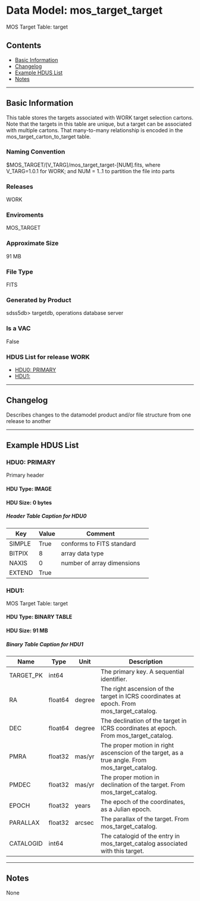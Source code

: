 # Data Model: mos_target_target


MOS Target Table: target


## Contents
- [Basic Information](#basic-information)
- [Changelog](#changelog)
- [Example HDUS List](#example-hdus-list)
- [Notes](#notes)

---

## Basic Information
This table stores the targets associated with WORK target selection cartons. Note that the targets in this table are unique, but a target can be associated with multiple cartons. That many-to-many relationship is encoded in the mos_target_carton_to_target table.

### Naming Convention
$MOS_TARGET/[V_TARG]/mos_target_target-[NUM].fits, where V_TARG=1.0.1 for WORK; and NUM = 1..1 to partition the file into parts

### Releases
WORK

### Enviroments
MOS_TARGET

### Approximate Size
91 MB

### File Type
FITS

### Generated by Product
sdss5db> targetdb, operations database server

### Is a VAC
False

### HDUS List for release WORK
  - [HDU0: PRIMARY](#hdu0-primary)
  - [HDU1: ](#hdu1-)

---

## Changelog
Describes changes to the datamodel product and/or file structure from one release to another

---
## Example HDUS List

### HDU0: PRIMARY
Primary header

#### HDU Type: IMAGE
#### HDU Size:  0 bytes

##### Header Table Caption for HDU0
Key | Value | Comment | |
| --- | --- | --- | --- |
| SIMPLE | True | conforms to FITS standard |
| BITPIX | 8 | array data type |
| NAXIS | 0 | number of array dimensions |
| EXTEND | True |  |



### HDU1: 
MOS Target Table: target

#### HDU Type: BINARY TABLE
#### HDU Size:  91 MB


##### Binary Table Caption for HDU1
Name | Type | Unit | Description |
| --- | --- | --- | --- |
 | TARGET_PK | int64 |  | The primary key. A sequential identifier. |
 | RA | float64 | degree | The right ascension of the target in ICRS coordinates at epoch. From mos_target_catalog. |
 | DEC | float64 | degree | The declination of the target in ICRS coordinates at epoch. From mos_target_catalog. |
 | PMRA | float32 | mas/yr | The proper motion in right ascenscion of the target, as a true angle. From mos_target_catalog. |
 | PMDEC | float32 | mas/yr | The proper motion in declination of the target. From mos_target_catalog. |
 | EPOCH | float32 | years | The epoch of the coordinates, as a Julian epoch. |
 | PARALLAX | float32 | arcsec | The parallax of the target. From mos_target_catalog. |
 | CATALOGID | int64 |  | The catalogid of the entry in mos_target_catalog associated with this target. |



---
## Notes
None